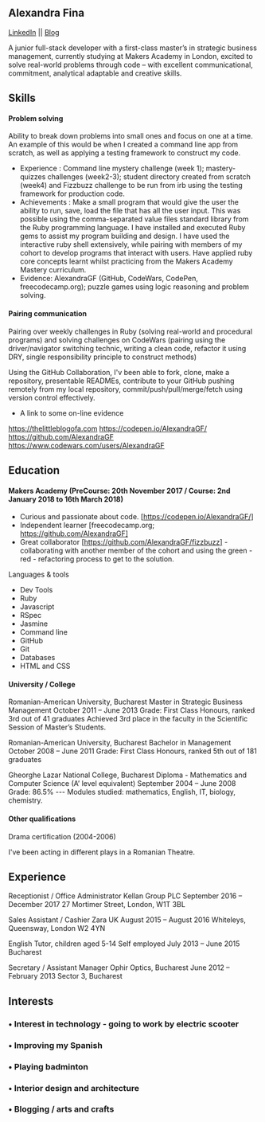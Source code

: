 ## Alexandra Fina

[LinkedIn](https://uk.linkedin.com/in/alexandra-fina-0418aab2) || [Blog](https://littleablog.com)

 A junior full-stack developer with a first-class master’s in strategic business management, currently studying at Makers Academy in London, excited to solve real-world problems through code – with excellent communicational, commitment, analytical adaptable and creative skills.

## Skills

#### Problem solving

Ability to break down problems into small ones and focus on one at a time. An example of this would be when I created a command line app from scratch, as well as applying a testing framework to construct my code.

- Experience : Command line mystery challenge (week 1); mastery-quizzes challenges (week2-3); student directory created from scratch (week4) and Fizzbuzz challenge to be run from irb using the testing framework for production code.
- Achievements : Make a small program that would give the user the ability to run, save, load the file that has all the user input. This was possible using the comma-separated value files standard library from the Ruby programming language.
I have installed and executed Ruby gems to assist my program building and design. I have used the interactive ruby shell extensively, while pairing with members of my cohort to develop programs that interact with users.
Have applied ruby core concepts learnt whilst practicing from the Makers Academy Mastery curriculum.
- Evidence: AlexandraGF (GitHub, CodeWars, CodePen, freecodecamp.org); puzzle games using logic reasoning and problem solving.

#### Pairing communication

Pairing over weekly challenges in Ruby (solving real-world and procedural programs) and solving challenges on CodeWars (pairing using the driver/navigator switching technic, writing a clean code, refactor it using DRY, single responsibility principle to construct methods)

Using the GitHub Collaboration, I'v been able to fork, clone, make a repository, presentable READMEs, contribute to your GitHub pushing remotely from my local repository, commit/push/pull/merge/fetch using version control effectively.

- A link to some on-line evidence  

https://thelittleblogofa.com
https://codepen.io/AlexandraGF/
https://github.com/AlexandraGF
https://www.codewars.com/users/AlexandraGF



## Education

#### Makers Academy (PreCourse: 20th November 2017 / Course: 2nd January 2018 to 16th March 2018)

- Curious and passionate about code. [https://codepen.io/AlexandraGF/]
- Independent learner [freecodecamp.org; https://github.com/AlexandraGF]
- Great collaborator [https://github.com/AlexandraGF/fizzbuzz] - collaborating with another member of the cohort and using the green - red - refactoring process to get to the solution.

Languages & tools

- Dev Tools
- Ruby
- Javascript
- RSpec
- Jasmine
- Command line
- GitHub
- Git
- Databases
- HTML and CSS


#### University / College

Romanian-American University, Bucharest
Master in Strategic Business Management	October 2011 – June 2013
Grade: First Class Honours, ranked 3rd out of 41 graduates
Achieved 3rd place in the faculty in the Scientific Session of Master’s Students.

Romanian-American University, Bucharest
Bachelor in Management	October 2008 – June 2011
Grade: First Class Honours, ranked 5th out of 181 graduates

Gheorghe Lazar National College, Bucharest
Diploma - Mathematics and Computer Science (A’ level equivalent)	September 2004 – June 2008
Grade: 86.5%
--- Modules studied: mathematics, English, IT, biology, chemistry.


#### Other qualifications

Drama certification (2004-2006)

I've been acting in different plays in a Romanian Theatre.

## Experience

Receptionist / Office Administrator
Kellan Group PLC	September 2016 – December 2017
27 Mortimer Street, London, W1T 3BL

Sales Assistant / Cashier
Zara UK	August 2015 – August 2016
Whiteleys, Queensway, London W2 4YN

English Tutor, children aged 5-14
Self employed	July 2013 – June 2015
Bucharest

Secretary / Assistant Manager
Ophir Optics, Bucharest	June 2012 – February 2013
Sector 3, Bucharest

## Interests

### •	Interest in technology - going to work by electric scooter
### •	Improving my Spanish
### •	Playing badminton
### •	Interior design and architecture
### •	Blogging / arts and crafts
